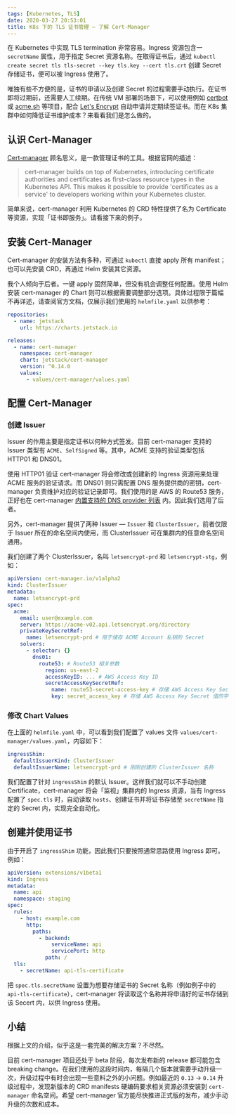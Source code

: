 ```yaml
---
tags: [Kubernetes, TLS]
date: 2020-03-27 20:53:01
title: K8s 下的 TLS 证书管理 — 了解 Cert-Manager
---
```


在 Kubernetes 中实现 TLS termination 非常容易。Ingress 资源包含一 `secretName` 属性，用于指定 Secret 资源名称。在取得证书后，通过 `kubectl create secret tls tls-secret --key tls.key --cert tls.crt` 创建 Secret 存储证书，便可以被 Ingress 使用了。

唯独有些不方便的是，证书的申请以及创建 Secret 的过程需要手动执行。在证书即将过期前，还需要人工续期。在传统 VM 部署的场景下，可以使用例如 [certbot](https://certbot.eff.org/) 或 [acme.sh](https://github.com/acmesh-official/acme.sh) 等项目，配合 [Let's Encrypt](https://letsencrypt.org/) 自动申请并定期续签证书。而在 K8s 集群中如何降低证书维护成本？来看看我们是怎么做的。

<!--more-->

## 认识 Cert-Manager

[Cert-manager](https://cert-manager.io/) 顾名思义，是一款管理证书的工具。根据官网的描述：

> cert-manager builds on top of Kubernetes, introducing certificate authorities and certificates as first-class resource types in the Kubernetes API. This makes it possible to provide 'certificates as a service' to developers working within your Kubernetes cluster.

简单来说，cert-manager 利用 Kubernetes 的 CRD 特性提供了名为 Certificate 等资源，实现「证书即服务」。请看接下来的例子。

## 安装 Cert-Manager

Cert-manager 的安装方法有多种，可通过 `kubectl` 直接 apply 所有 manifest；也可以先安装 CRD，再通过 Helm 安装其它资源。

我个人倾向于后者。一键 apply 固然简单，但没有机会调整任何配置。使用 Helm 安装 cert-manager 的 Chart 则可以根据需要调整部分选项。具体过程限于篇幅不再详述，请查阅官方文档，仅展示我们使用的 `helmfile.yaml` 以供参考：

```yaml
repositories:
  - name: jetstack
    url: https://charts.jetstack.io

releases:
  - name: cert-manager
    namespace: cert-manager
    chart: jetstack/cert-manager
    version: ^0.14.0
    values:
      - values/cert-manager/values.yaml
```

## 配置 Cert-Manager

### 创建 Issuer

Issuer 的作用主要是指定证书以何种方式签发。目前 cert-manager 支持的 Issuer 类型有 `ACME`、`SelfSigned` 等。其中，ACME 支持的验证类型包括 HTTP01 和 DNS01。

使用 HTTP01 验证 cert-manager 将会修改或创建新的 Ingress 资源用来处理 ACME 服务的验证请求。而 DNS01 则只需配置 DNS 服务提供商的密钥，cert-manager 负责维护对应的验证记录即可。我们使用的是 AWS 的 Route53 服务，正好也在 cert-manager [内置支持的 DNS provider 列表](https://cert-manager.io/docs/configuration/acme/dns01/#supported-dns01-providers) 内。因此我们选用了后者。

另外，cert-manager 提供了两种 Issuer — `Issuer` 和 `ClusterIssuer`，前者仅限于 Issuer 所在的命名空间内使用，而 ClusterIssuer 可在集群内的任意命名空间通用。

我们创建了两个 ClusterIssuer，名叫 `letsencrypt-prd` 和 `letsencrypt-stg`，例如：

```yaml
apiVersion: cert-manager.io/v1alpha2
kind: ClusterIssuer
metadata:
  name: letsencrypt-prd
spec:
  acme:
    email: user@example.com
    server: https://acme-v02.api.letsencrypt.org/directory
    privateKeySecretRef:
      name: letsencrypt-prd # 用于储存 ACME Account 私钥的 Secret
    solvers:
      - selector: {}
        dns01:
          route53: # Route53 相关参数
            region: us-east-2
            accessKeyID: ... # AWS Access Key ID
            secretAccessKeySecretRef:
              name: route53-secret-access-key # 存储 AWS Access Key Secret 的 Kubernetes Secret 名称
              key: secret_access_key # 存储 AWS Access Key Secret 值的字段名
```

### 修改 Chart Values

在上面的 `helmfile.yaml` 中，可以看到我们配置了 values 文件 `values/cert-manager/values.yaml`，内容如下：

```yaml
ingressShim:
  defaultIssuerKind: ClusterIssuer
  defaultIssuerName: letsencrypt-prd # 刚刚创建的 ClusterIssuer 名称
```

我们配置了针对 `ingressShim` 的默认 Issuer。这样我们就可以不手动创建 Certificate，cert-manager 将会「监视」集群内的 Ingress 资源，当有 Ingress 配置了 `spec.tls` 时，自动读取 `hosts`、创建证书并将证书存储至 `secretName` 指定的 Secret 内，实现完全自动化。

## 创建并使用证书

由于开启了 `ingressShim` 功能，因此我们只要按照通常思路使用 Ingress 即可。例如：

```yaml
apiVersion: extensions/v1beta1
kind: Ingress
metadata:
  name: api
  namespace: staging
spec:
  rules:
    - host: example.com
      http:
        paths:
          - backend:
              serviceName: api
              servicePort: http
            path: /
  tls:
    - secretName: api-tls-certificate
```

把 `spec.tls.secretName` 设置为想要存储证书的 Secret 名称（例如例子中的 `api-tls-certificate`），cert-manager 将读取这个名称并将申请好的证书存储到该 Secert 内，以供 Ingress 使用。

## 小结

根据上文的介绍，似乎这是一套完美的解决方案？不尽然。

目前 cert-manager 项目还处于 beta 阶段，每次发布新的 release 都可能包含 breaking change。在我们使用的这段时间内，每隔几个版本就需要手动升级一次，升级过程中有时会出现一些意料之外的小问题。例如最近的 `0.13` -> `0.14` 升级过程中，发现新版本的 CRD manifests 硬编码要求相关资源必须安装到 `cert-manager` 命名空间。希望 cert-manager 官方能尽快推进正式版的发布，减少手动升级的次数和成本。

